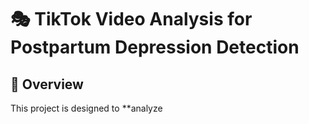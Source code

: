 # 🎭 TikTok Video Analysis for Postpartum Depression Detection

## 📌 Overview
This project is designed to **analyze
